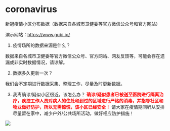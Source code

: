 # coronavirus
新冠疫情小区分布数据（数据来自各城市卫健委等官方微信公众号和官方网站）

演示网站：<a href="https://www.gubi.io/" target="_blank">https://www.gubi.io/</a>

1. 疫情场所的数据来源是什么？

数据来自各城市卫健委等官方微信公众号、官方网站、网友反馈等，可能会存在遗漏或非实时数据情况，请谅解。

2. 数据多久更新一次？

我们会不定期进行数据采集、整理工作，尽量及时更新数据。

3. 我离确诊/疑似小区很近，该怎么办？
<b><font color="red">确诊/疑似患者已被送至医院进行隔离治疗，疾控工作人员对病人的住处和到过的区域进行严格的消毒，并指导社区和物业做好防护，所以无需惊慌，该小区已经安全！</font></b> 请大家在疫情期间听从安排尽量留在家中，减少户外/公共场所活动，做好相应防护措施！

<p><a href="https://www.gubi.io/" target="_blank"><img src="https://raw.githubusercontent.com/bjwa2020/coronavirus/master/1.jpg" border="0"></a>
